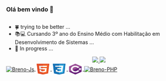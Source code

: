 ### Olá bem vindo 👋
 ##

* 🍀 trying to be better ...
* 📚💻 Cursando 3º ano do Ensino Médio com Habilitação em Desenvolvimento de Sistemas ...
* 💫 In progress ...

<div align="center">
<a href="https://github.com/naiolps">
<img height="180em" src="https://github-readme-stats.vercel.app/api?username=naiolps&show_icons=true&theme=merko&include_all_commits=true&count_private=true"/>
<img height="180em" src="https://github-readme-stats.vercel.app/api/top-langs/?username=naiolps&layout=compact&langs_count=7&theme=merko"/>
</div> 
<div style="display: inline_block">
<img align="center" alt="Breno-Js" height="30" width="40" src="https://cdn.jsdelivr.net/gh/devicons/devicon/icons/javascript/javascript-original.svg" />
<img align="center" alt="Breno-HTML" height="30" width="40" src="https://raw.githubusercontent.com/devicons/devicon/master/icons/html5/html5-original.svg">
<img align="center" alt="Breno-CSS" height="30" width="40" src="https://raw.githubusercontent.com/devicons/devicon/master/icons/css3/css3-original.svg">
<img align="center" alt="Breno-Csharp" height="30" width="40" src="https://raw.githubusercontent.com/devicons/devicon/master/icons/csharp/csharp-original.svg">
<img align="center" alt="Breno-PHP" height="30" witdth="40" src="https://cdn.jsdelivr.net/gh/devicons/devicon/icons/php/php-original.svg" />
</div>
  
##
